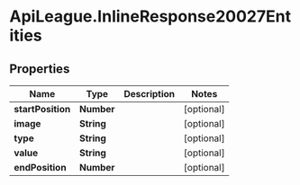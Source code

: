 # ApiLeague.InlineResponse20027Entities

## Properties

Name | Type | Description | Notes
------------ | ------------- | ------------- | -------------
**startPosition** | **Number** |  | [optional] 
**image** | **String** |  | [optional] 
**type** | **String** |  | [optional] 
**value** | **String** |  | [optional] 
**endPosition** | **Number** |  | [optional] 


